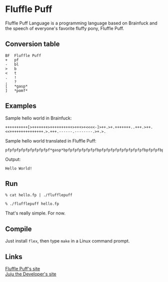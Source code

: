 Fluffle Puff
============

Fluffle Puff Language is a programming language based on Brainfuck and the speech of everyone's favorite fluffy pony, Fluffle Puff.

Conversion table
----------------
```
BF  Fluffle Puff
+   pf
-   bl
>   b
<   t
.   !
,   ?
[   *gasp*
]   *pomf*
```
Examples
--------
Sample hello world in Brainfuck:
```
++++++++++[>+++++++>++++++++++>+++>+<<<<-]>++.>+.+++++++..+++.>++.<<+++++++++++++++.>.+++.------.--------.>+.>.
```

Sample hello world translated in Fluffle Puff:
```
pfpfpfpfpfpfpfpfpfpf*gasp*bpfpfpfpfpfpfpfbpfpfpfpfpfpfpfpfpfpfbpfpfpfbpfttttbl*pomf*bpfpf!bpf!pfpfpfpfpfpfpf!!pfpfpf!bpfpf!ttpfpfpfpfpfpfpfpfpfpfpfpfpfpfpf!b!pfpfpf!blblblblblbl!blblblblblblblbl!bpf!b!
```

Output:
```
Hello World!
```
Run
---
```
% cat hello.fp | ./flufflepuff
```
```
% ./flufflepuff hello.fp
```
That's really simple. For now.

Compile
-------
Just install ```flex```, then type ```make``` in a Linux command prompt.

Links
-----
[Fluffle Puff's site]
<br/>[Juju the Developer's site]

[Fluffle Puff's site]:http://askflufflepuff.tumblr.com
[Juju the Developer's site]:http://juju2143.ca

